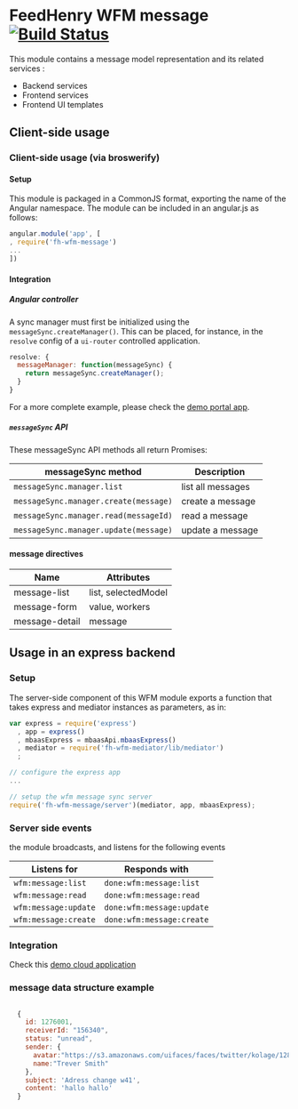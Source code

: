 # FeedHenry WFM message [![Build Status](https://travis-ci.org/feedhenry-raincatcher/raincatcher-message.png)](https://travis-ci.org/feedhenry-raincatcher/raincatcher-message)

This module contains a message model representation and its related services :
- Backend services
- Frontend services
- Frontend UI templates

## Client-side usage

### Client-side usage (via broswerify)

#### Setup
This module is packaged in a CommonJS format, exporting the name of the Angular namespace.  The module can be included in an angular.js as follows:

```javascript
angular.module('app', [
, require('fh-wfm-message')
...
])
```

#### Integration

##### Angular controller
A sync manager must first be initialized using the `messageSync.createManager()`.  This can be placed, for instance, in the `resolve` config of a `ui-router` controlled application.

```javascript
resolve: {
  messageManager: function(messageSync) {
    return messageSync.createManager();
  }
}
```
For a more complete example, please check the [demo portal app](https://github.com/feedhenry-staff/wfm-portal/blob/master/src/app/main.js).


##### `messageSync` API
These messageSync API methods all return Promises:

| messageSync method | Description |
| -------------------- | ----------- |
| `messageSync.manager.list` | list all messages |
| `messageSync.manager.create(message)` | create a message |
| `messageSync.manager.read(messageId)` | read a message |
| `messageSync.manager.update(message)` | update a message |

#### message directives

| Name | Attributes |
| ---- | ----------- |
| message-list | list, selectedModel |
| message-form | value, workers |
| message-detail | message |

## Usage in an express backend

### Setup
The server-side component of this WFM module exports a function that takes express and mediator instances as parameters, as in:

```javascript
var express = require('express')
  , app = express()
  , mbaasExpress = mbaasApi.mbaasExpress()
  , mediator = require('fh-wfm-mediator/lib/mediator')
  ;

// configure the express app
...

// setup the wfm message sync server
require('fh-wfm-message/server')(mediator, app, mbaasExpress);

```

### Server side events
the module broadcasts, and listens for the following events

| Listens for | Responds with |
| ----------- | ------------- |
| `wfm:message:list` | `done:wfm:message:list` |
| `wfm:message:read` | `done:wfm:message:read` |
| `wfm:message:update` | `done:wfm:message:update` |
| `wfm:message:create` | `done:wfm:message:create` |

### Integration

Check this [demo cloud application](https://github.com/feedhenry-staff/wfm-cloud/blob/master/lib/app/message.js)

### message data structure example

```javascript

  {
    id: 1276001,
    receiverId: "156340",
    status: "unread",
    sender: {
      avatar:"https://s3.amazonaws.com/uifaces/faces/twitter/kolage/128.jpg",
      name:"Trever Smith"
    },
    subject: 'Adress change w41',
    content: 'hallo hallo'
  }

```
